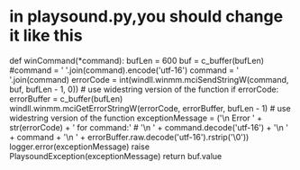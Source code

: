 # in playsound.py,you should change it like this

def winCommand(*command):
        bufLen = 600
        buf = c_buffer(bufLen)
        #command = ' '.join(command).encode('utf-16')
        command = ' '.join(command)
        errorCode = int(windll.winmm.mciSendStringW(command, buf, bufLen - 1, 0))  # use widestring version of the function
        if errorCode:
            errorBuffer = c_buffer(bufLen)
            windll.winmm.mciGetErrorStringW(errorCode, errorBuffer, bufLen - 1)  # use widestring version of the function
            exceptionMessage = ('\n    Error ' + str(errorCode) + ' for command:'
            #                    '\n        ' + command.decode('utf-16') +
                                '\n        ' + command +
                                '\n    ' + errorBuffer.raw.decode('utf-16').rstrip('\0'))
            logger.error(exceptionMessage)
            raise PlaysoundException(exceptionMessage)
        return buf.value
